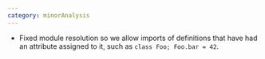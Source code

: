 ```yaml
---
category: minorAnalysis
---
```

* Fixed module resolution so we allow imports of definitions that have had an attribute assigned to it, such as `class Foo; Foo.bar = 42`.
